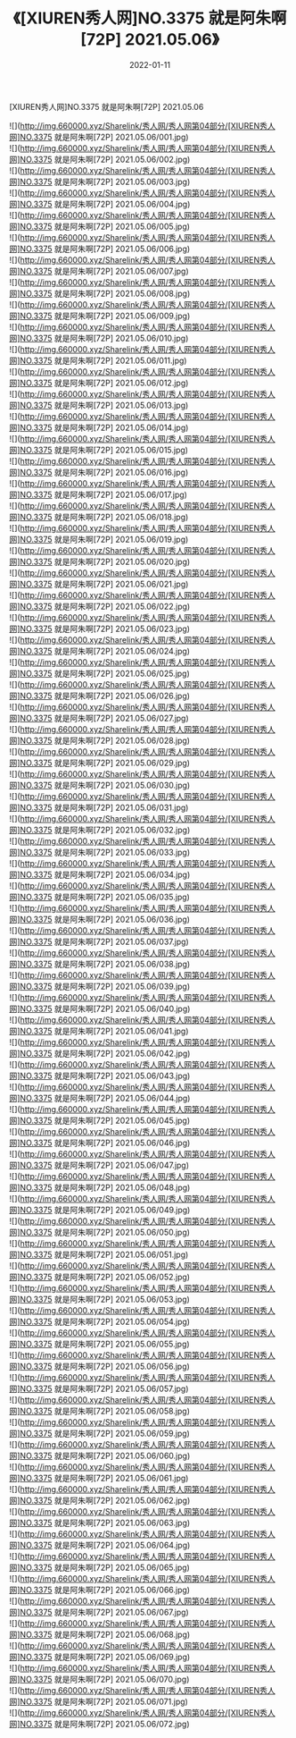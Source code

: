 ﻿---
layout: post
title:  《[XIUREN秀人网]NO.3375 就是阿朱啊[72P] 2021.05.06》
date:   2022-01-11
img: http://img.660000.xyz/Sharelink/秀人网/秀人网第04部分/[XIUREN秀人网]NO.3375 就是阿朱啊[72P] 2021.05.06/000.jpg
categories: [美女, 清纯, 唯美]
---

[XIUREN秀人网]NO.3375 就是阿朱啊[72P] 2021.05.06

 ![](http://img.660000.xyz/Sharelink/秀人网/秀人网第04部分/[XIUREN秀人网]NO.3375 就是阿朱啊[72P] 2021.05.06/001.jpg) <br>![](http://img.660000.xyz/Sharelink/秀人网/秀人网第04部分/[XIUREN秀人网]NO.3375 就是阿朱啊[72P] 2021.05.06/002.jpg) <br>![](http://img.660000.xyz/Sharelink/秀人网/秀人网第04部分/[XIUREN秀人网]NO.3375 就是阿朱啊[72P] 2021.05.06/003.jpg) <br>![](http://img.660000.xyz/Sharelink/秀人网/秀人网第04部分/[XIUREN秀人网]NO.3375 就是阿朱啊[72P] 2021.05.06/004.jpg) <br>![](http://img.660000.xyz/Sharelink/秀人网/秀人网第04部分/[XIUREN秀人网]NO.3375 就是阿朱啊[72P] 2021.05.06/005.jpg) <br>![](http://img.660000.xyz/Sharelink/秀人网/秀人网第04部分/[XIUREN秀人网]NO.3375 就是阿朱啊[72P] 2021.05.06/006.jpg) <br>![](http://img.660000.xyz/Sharelink/秀人网/秀人网第04部分/[XIUREN秀人网]NO.3375 就是阿朱啊[72P] 2021.05.06/007.jpg) <br>![](http://img.660000.xyz/Sharelink/秀人网/秀人网第04部分/[XIUREN秀人网]NO.3375 就是阿朱啊[72P] 2021.05.06/008.jpg) <br>![](http://img.660000.xyz/Sharelink/秀人网/秀人网第04部分/[XIUREN秀人网]NO.3375 就是阿朱啊[72P] 2021.05.06/009.jpg) <br>![](http://img.660000.xyz/Sharelink/秀人网/秀人网第04部分/[XIUREN秀人网]NO.3375 就是阿朱啊[72P] 2021.05.06/010.jpg) <br>![](http://img.660000.xyz/Sharelink/秀人网/秀人网第04部分/[XIUREN秀人网]NO.3375 就是阿朱啊[72P] 2021.05.06/011.jpg) <br>![](http://img.660000.xyz/Sharelink/秀人网/秀人网第04部分/[XIUREN秀人网]NO.3375 就是阿朱啊[72P] 2021.05.06/012.jpg) <br>![](http://img.660000.xyz/Sharelink/秀人网/秀人网第04部分/[XIUREN秀人网]NO.3375 就是阿朱啊[72P] 2021.05.06/013.jpg) <br>![](http://img.660000.xyz/Sharelink/秀人网/秀人网第04部分/[XIUREN秀人网]NO.3375 就是阿朱啊[72P] 2021.05.06/014.jpg) <br>![](http://img.660000.xyz/Sharelink/秀人网/秀人网第04部分/[XIUREN秀人网]NO.3375 就是阿朱啊[72P] 2021.05.06/015.jpg) <br>![](http://img.660000.xyz/Sharelink/秀人网/秀人网第04部分/[XIUREN秀人网]NO.3375 就是阿朱啊[72P] 2021.05.06/016.jpg) <br>![](http://img.660000.xyz/Sharelink/秀人网/秀人网第04部分/[XIUREN秀人网]NO.3375 就是阿朱啊[72P] 2021.05.06/017.jpg) <br>![](http://img.660000.xyz/Sharelink/秀人网/秀人网第04部分/[XIUREN秀人网]NO.3375 就是阿朱啊[72P] 2021.05.06/018.jpg) <br>![](http://img.660000.xyz/Sharelink/秀人网/秀人网第04部分/[XIUREN秀人网]NO.3375 就是阿朱啊[72P] 2021.05.06/019.jpg) <br>![](http://img.660000.xyz/Sharelink/秀人网/秀人网第04部分/[XIUREN秀人网]NO.3375 就是阿朱啊[72P] 2021.05.06/020.jpg) <br>![](http://img.660000.xyz/Sharelink/秀人网/秀人网第04部分/[XIUREN秀人网]NO.3375 就是阿朱啊[72P] 2021.05.06/021.jpg) <br>![](http://img.660000.xyz/Sharelink/秀人网/秀人网第04部分/[XIUREN秀人网]NO.3375 就是阿朱啊[72P] 2021.05.06/022.jpg) <br>![](http://img.660000.xyz/Sharelink/秀人网/秀人网第04部分/[XIUREN秀人网]NO.3375 就是阿朱啊[72P] 2021.05.06/023.jpg) <br>![](http://img.660000.xyz/Sharelink/秀人网/秀人网第04部分/[XIUREN秀人网]NO.3375 就是阿朱啊[72P] 2021.05.06/024.jpg) <br>![](http://img.660000.xyz/Sharelink/秀人网/秀人网第04部分/[XIUREN秀人网]NO.3375 就是阿朱啊[72P] 2021.05.06/025.jpg) <br>![](http://img.660000.xyz/Sharelink/秀人网/秀人网第04部分/[XIUREN秀人网]NO.3375 就是阿朱啊[72P] 2021.05.06/026.jpg) <br>![](http://img.660000.xyz/Sharelink/秀人网/秀人网第04部分/[XIUREN秀人网]NO.3375 就是阿朱啊[72P] 2021.05.06/027.jpg) <br>![](http://img.660000.xyz/Sharelink/秀人网/秀人网第04部分/[XIUREN秀人网]NO.3375 就是阿朱啊[72P] 2021.05.06/028.jpg) <br>![](http://img.660000.xyz/Sharelink/秀人网/秀人网第04部分/[XIUREN秀人网]NO.3375 就是阿朱啊[72P] 2021.05.06/029.jpg) <br>![](http://img.660000.xyz/Sharelink/秀人网/秀人网第04部分/[XIUREN秀人网]NO.3375 就是阿朱啊[72P] 2021.05.06/030.jpg) <br>![](http://img.660000.xyz/Sharelink/秀人网/秀人网第04部分/[XIUREN秀人网]NO.3375 就是阿朱啊[72P] 2021.05.06/031.jpg) <br>![](http://img.660000.xyz/Sharelink/秀人网/秀人网第04部分/[XIUREN秀人网]NO.3375 就是阿朱啊[72P] 2021.05.06/032.jpg) <br>![](http://img.660000.xyz/Sharelink/秀人网/秀人网第04部分/[XIUREN秀人网]NO.3375 就是阿朱啊[72P] 2021.05.06/033.jpg) <br>![](http://img.660000.xyz/Sharelink/秀人网/秀人网第04部分/[XIUREN秀人网]NO.3375 就是阿朱啊[72P] 2021.05.06/034.jpg) <br>![](http://img.660000.xyz/Sharelink/秀人网/秀人网第04部分/[XIUREN秀人网]NO.3375 就是阿朱啊[72P] 2021.05.06/035.jpg) <br>![](http://img.660000.xyz/Sharelink/秀人网/秀人网第04部分/[XIUREN秀人网]NO.3375 就是阿朱啊[72P] 2021.05.06/036.jpg) <br>![](http://img.660000.xyz/Sharelink/秀人网/秀人网第04部分/[XIUREN秀人网]NO.3375 就是阿朱啊[72P] 2021.05.06/037.jpg) <br>![](http://img.660000.xyz/Sharelink/秀人网/秀人网第04部分/[XIUREN秀人网]NO.3375 就是阿朱啊[72P] 2021.05.06/038.jpg) <br>![](http://img.660000.xyz/Sharelink/秀人网/秀人网第04部分/[XIUREN秀人网]NO.3375 就是阿朱啊[72P] 2021.05.06/039.jpg) <br>![](http://img.660000.xyz/Sharelink/秀人网/秀人网第04部分/[XIUREN秀人网]NO.3375 就是阿朱啊[72P] 2021.05.06/040.jpg) <br>![](http://img.660000.xyz/Sharelink/秀人网/秀人网第04部分/[XIUREN秀人网]NO.3375 就是阿朱啊[72P] 2021.05.06/041.jpg) <br>![](http://img.660000.xyz/Sharelink/秀人网/秀人网第04部分/[XIUREN秀人网]NO.3375 就是阿朱啊[72P] 2021.05.06/042.jpg) <br>![](http://img.660000.xyz/Sharelink/秀人网/秀人网第04部分/[XIUREN秀人网]NO.3375 就是阿朱啊[72P] 2021.05.06/043.jpg) <br>![](http://img.660000.xyz/Sharelink/秀人网/秀人网第04部分/[XIUREN秀人网]NO.3375 就是阿朱啊[72P] 2021.05.06/044.jpg) <br>![](http://img.660000.xyz/Sharelink/秀人网/秀人网第04部分/[XIUREN秀人网]NO.3375 就是阿朱啊[72P] 2021.05.06/045.jpg) <br>![](http://img.660000.xyz/Sharelink/秀人网/秀人网第04部分/[XIUREN秀人网]NO.3375 就是阿朱啊[72P] 2021.05.06/046.jpg) <br>![](http://img.660000.xyz/Sharelink/秀人网/秀人网第04部分/[XIUREN秀人网]NO.3375 就是阿朱啊[72P] 2021.05.06/047.jpg) <br>![](http://img.660000.xyz/Sharelink/秀人网/秀人网第04部分/[XIUREN秀人网]NO.3375 就是阿朱啊[72P] 2021.05.06/048.jpg) <br>![](http://img.660000.xyz/Sharelink/秀人网/秀人网第04部分/[XIUREN秀人网]NO.3375 就是阿朱啊[72P] 2021.05.06/049.jpg) <br>![](http://img.660000.xyz/Sharelink/秀人网/秀人网第04部分/[XIUREN秀人网]NO.3375 就是阿朱啊[72P] 2021.05.06/050.jpg) <br>![](http://img.660000.xyz/Sharelink/秀人网/秀人网第04部分/[XIUREN秀人网]NO.3375 就是阿朱啊[72P] 2021.05.06/051.jpg) <br>![](http://img.660000.xyz/Sharelink/秀人网/秀人网第04部分/[XIUREN秀人网]NO.3375 就是阿朱啊[72P] 2021.05.06/052.jpg) <br>![](http://img.660000.xyz/Sharelink/秀人网/秀人网第04部分/[XIUREN秀人网]NO.3375 就是阿朱啊[72P] 2021.05.06/053.jpg) <br>![](http://img.660000.xyz/Sharelink/秀人网/秀人网第04部分/[XIUREN秀人网]NO.3375 就是阿朱啊[72P] 2021.05.06/054.jpg) <br>![](http://img.660000.xyz/Sharelink/秀人网/秀人网第04部分/[XIUREN秀人网]NO.3375 就是阿朱啊[72P] 2021.05.06/055.jpg) <br>![](http://img.660000.xyz/Sharelink/秀人网/秀人网第04部分/[XIUREN秀人网]NO.3375 就是阿朱啊[72P] 2021.05.06/056.jpg) <br>![](http://img.660000.xyz/Sharelink/秀人网/秀人网第04部分/[XIUREN秀人网]NO.3375 就是阿朱啊[72P] 2021.05.06/057.jpg) <br>![](http://img.660000.xyz/Sharelink/秀人网/秀人网第04部分/[XIUREN秀人网]NO.3375 就是阿朱啊[72P] 2021.05.06/058.jpg) <br>![](http://img.660000.xyz/Sharelink/秀人网/秀人网第04部分/[XIUREN秀人网]NO.3375 就是阿朱啊[72P] 2021.05.06/059.jpg) <br>![](http://img.660000.xyz/Sharelink/秀人网/秀人网第04部分/[XIUREN秀人网]NO.3375 就是阿朱啊[72P] 2021.05.06/060.jpg) <br>![](http://img.660000.xyz/Sharelink/秀人网/秀人网第04部分/[XIUREN秀人网]NO.3375 就是阿朱啊[72P] 2021.05.06/061.jpg) <br>![](http://img.660000.xyz/Sharelink/秀人网/秀人网第04部分/[XIUREN秀人网]NO.3375 就是阿朱啊[72P] 2021.05.06/062.jpg) <br>![](http://img.660000.xyz/Sharelink/秀人网/秀人网第04部分/[XIUREN秀人网]NO.3375 就是阿朱啊[72P] 2021.05.06/063.jpg) <br>![](http://img.660000.xyz/Sharelink/秀人网/秀人网第04部分/[XIUREN秀人网]NO.3375 就是阿朱啊[72P] 2021.05.06/064.jpg) <br>![](http://img.660000.xyz/Sharelink/秀人网/秀人网第04部分/[XIUREN秀人网]NO.3375 就是阿朱啊[72P] 2021.05.06/065.jpg) <br>![](http://img.660000.xyz/Sharelink/秀人网/秀人网第04部分/[XIUREN秀人网]NO.3375 就是阿朱啊[72P] 2021.05.06/066.jpg) <br>![](http://img.660000.xyz/Sharelink/秀人网/秀人网第04部分/[XIUREN秀人网]NO.3375 就是阿朱啊[72P] 2021.05.06/067.jpg) <br>![](http://img.660000.xyz/Sharelink/秀人网/秀人网第04部分/[XIUREN秀人网]NO.3375 就是阿朱啊[72P] 2021.05.06/068.jpg) <br>![](http://img.660000.xyz/Sharelink/秀人网/秀人网第04部分/[XIUREN秀人网]NO.3375 就是阿朱啊[72P] 2021.05.06/069.jpg) <br>![](http://img.660000.xyz/Sharelink/秀人网/秀人网第04部分/[XIUREN秀人网]NO.3375 就是阿朱啊[72P] 2021.05.06/070.jpg) <br>![](http://img.660000.xyz/Sharelink/秀人网/秀人网第04部分/[XIUREN秀人网]NO.3375 就是阿朱啊[72P] 2021.05.06/071.jpg) <br>![](http://img.660000.xyz/Sharelink/秀人网/秀人网第04部分/[XIUREN秀人网]NO.3375 就是阿朱啊[72P] 2021.05.06/072.jpg) <br>